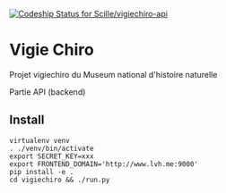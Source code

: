 [ ![Codeship Status for Scille/vigiechiro-api](https://codeship.com/projects/87dc08b0-669d-0132-08ef-6acde1e9bce1/status?branch=master)](https://codeship.com/projects/52883)
# Vigie Chiro #

Projet vigiechiro du Museum national d'histoire naturelle

Partie API (backend)

## Install
```
virtualenv venv
. ./venv/bin/activate
export SECRET_KEY=xxx
export FRONTEND_DOMAIN='http://www.lvh.me:9000'
pip install -e .
cd vigiechiro && ./run.py
```
